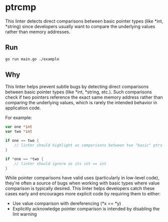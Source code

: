 # ptrcmp

This linter detects direct comparisons between basic pointer types (like *int, *string) since developers usually want to compare the underlying values rather than memory addresses.

## Run 

```bash
go run main.go ./example
```

## Why

This linter helps prevent subtle bugs by detecting direct comparisons between basic pointer types (like *int, *string, etc.). Such comparisons check if two pointers reference the exact same memory address rather than comparing the underlying values, which is rarely the intended behavior in application code.

For example:
```go
var one *int
var two *int

if one == two {
    // linter should highlight as comparisons between two "basic" ptrs i.e *int == *int
}

if *one == *two {
    // linter should ignore as its int == int
}
```

While pointer comparisons have valid uses (particularly in low-level code), they're often a source of bugs when working with basic types where value comparison is typically desired. This linter helps developers catch these cases early and encourages more explicit code by requiring them to either:

- Use value comparison with dereferencing (*x == *y)
- Explicitly acknowledge pointer comparison is intended by disabling the lint warning
